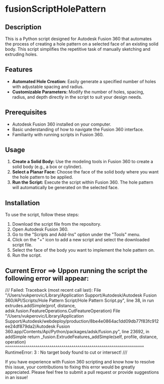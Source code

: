 # fusionScriptHolePattern

## Description

This is a Python script designed for Autodesk Fusion 360 that automates the process of creating a hole pattern on a selected face of an existing solid body. This script simplifies the repetitive task of manually sketching and extruding holes.

## Features

- **Automated Hole Creation:** Easily generate a specified number of holes with adjustable spacing and radius.
- **Customizable Parameters:** Modify the number of holes, spacing, radius, and depth directly in the script to suit your design needs.

## Prerequisites

- Autodesk Fusion 360 installed on your computer.
- Basic understanding of how to navigate the Fusion 360 interface.
- Familiarity with running scripts in Fusion 360.

## Usage

1. **Create a Solid Body:** Use the modeling tools in Fusion 360 to create a solid body (e.g., a box or cylinder).
2. **Select a Planar Face:** Choose the face of the solid body where you want the hole pattern to be applied.
3. **Run the Script:** Execute the script within Fusion 360. The hole pattern will automatically be generated on the selected face.

## Installation

To use the script, follow these steps:

1. Download the script file from the repository.
2. Open Autodesk Fusion 360.
3. Go to the "Scripts and Add-Ins" option under the "Tools" menu.
4. Click on the "+" icon to add a new script and select the downloaded script file.
5. Select the face of the body you want to implement the hole pattern on.
6. Run the script.


## Current Error ==> Uppon running the script the following error will appear: 
///
Failed:
Traceback (most recent call last):
  File "/Users/vukperovic/Library/Application Support/Autodesk/Autodesk Fusion 360/API/Scripts/Hole Pattern Script/Hole Pattern Script.py", line 38, in run
    extrudes.addSimple(prof, distance, adsk.fusion.FeatureOperations.CutFeatureOperation)
  File "/Users/vukperovic/Library/Application Support/Autodesk/webdeploy/production/8be4e0864ac1dd09db77f83fc912ee24df879da2/Autodesk Fusion 360.app/Contents/Api/Python/packages/adsk/fusion.py", line 23692, in addSimple
    return _fusion.ExtrudeFeatures_addSimple(self, profile, distance, operation)
           ^^^^^^^^^^^^^^^^^^^^^^^^^^^^^^^^^^^^^^^^^^^^^^^^^^^^^^^^^^^^^^^^^^^^^
RuntimeError: 3 : No target body found to cut or intersect!
///


If you have experience with Fusion 360 scripting and know how to resolve this issue, 
your contributions to fixing this error would be greatly appreciated. Please feel free
to submit a pull request or provide suggestions in an issue!




